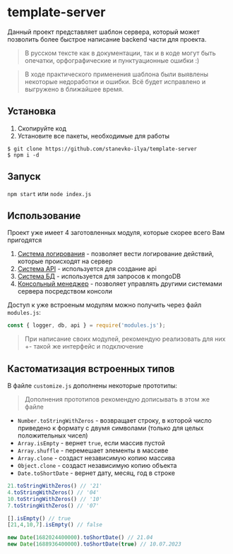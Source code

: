# template-server
Данный проект представляет шаблон сервера, который может позволить более быстрое написание backend части для проекта.
> В русском тексте как в документации, так и в коде могут быть опечатки, орфографические и пунктуационные ошибки :)

> В ходе практического применения шаблона были выявлены некоторые недоработки и ошибки. Всё будет исправлено и выгружено в ближайшее время.

## Установка
1. Скопируйте код
2. Установите все пакеты, необходимые для работы
```
$ git clone https://github.com/stanevko-ilya/template-server
$ npm i -d
```

## Запуск
`npm start` или `node index.js`

## Использование
Проект уже имеет 4 заготовленных модуля, которые скорее всего Вам пригодятся
1. [Система логирования](https://github.com/stanevko-ilya/template-server/tree/master/logger) - позволяет вести логирование действий, которые происходят на сервер
2. [Система API](https://github.com/stanevko-ilya/template-server/tree/master/api) - используется для создание api
3. [Система БД](https://github.com/stanevko-ilya/template-server/tree/master/db) - используется для запросов к mongoDB
4. [Консольный менеджер](https://github.com/stanevko-ilya/template-server/tree/master/console_manager) - позволяет управлять другими системами сервера посредством консоли

Доступ к уже встроеным модулям можно получить через файл `modules.js`:
```javascript
const { logger, db, api } = require('modules.js');
```
> При написание своих модулей, рекомендую реализовать для них +- такой же интерфейс и подключение

## Кастоматизация встроенных типов
В файле `customize.js` дополнены некоторые прототипы:
> Дополнения прототипов рекомендую дописывать в этом же файле
- `Number.toStringWithZeros` - возвращает строку, в которой число приведено к формату с двумя символами (только для целых положительных чисел)
- `Array.isEmpty` - вернет `true`, если массив пустой
- `Array.shuffle` - перемешает элементы в массиве
- `Array.clone` - создаст независимую копию массива
- `Object.clone` - создаст независимую копию объекта
- `Date.toShortDate` - вернет дату, месяц, год в строке
```javascript
21.toStringWithZeros() // '21'
4.toStringWithZeros() // '04'
10.toStringWithZeros() // '10'
7.toStringWithZeros() // '07'

[].isEmpty() // true
[21,4,10,7].isEmpty() // false

new Date(1682024400000).toShortDate() // 21.04
new Date(1688936400000).toShortDate(true) // 10.07.2023
```

